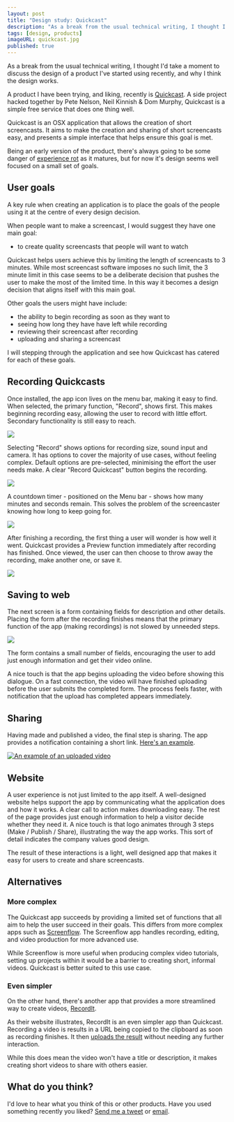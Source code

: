 ```yaml
---
layout: post
title: "Design study: Quickcast"
description: "As a break from the usual technical writing, I thought I'd take a moment to discuss the design of a product I've started using recently, and why I think the design works."
tags: [design, products]
imageURL: quickcast.jpg
published: true
---
```


As a break from the usual technical writing, I thought I'd take a moment to discuss the design of a product I've started using recently, and why I think the design works.

A product I have been trying, and liking, recently is [Quickcast](http://quickcast.io/). A side project hacked together by Pete Nelson, Neil Kinnish & Dom Murphy, Quickcast is a simple free service that does one thing well.

Quickcast is an OSX application that allows the creation of short screencasts. It aims to make the creation and sharing of short screencasts easy, and presents a simple interface that helps ensure this goal is met.

Being an early version of the product, there's always going to be some danger of [experience rot](http://www.uie.com/articles/experience_rot/) as it matures, but for now it's design seems well focused on a small set of goals.

## User goals

A key rule when creating an application is to place the goals of the people using it at the centre of every design decision.

When people want to make a screencast, I would suggest they have one main goal:

* to create quality screencasts that people will want to watch

Quickcast helps users achieve this by limiting the length of screencasts to 3 minutes. While most screencast software imposes no such limit, the 3 minute limit in this case seems to be a deliberate decision that pushes the user to make the most of the limited time. In this way it becomes a design decision that aligns itself with this main goal.

Other goals the users might have include:

* the ability to begin recording as soon as they want to
* seeing how long they have have left while recording
* reviewing their screencast after recording
* uploading and sharing a screencast

I will stepping through the application and see how Quickcast has catered for each of these goals.

## Recording Quickcasts

Once installed, the app icon lives on the menu bar, making it easy to find. When selected, the primary function, "Record", shows first. This makes beginning recording easy, allowing the user to record with little effort. Secondary functionality is still easy to reach.

![](http://i.imgur.com/wqDeBpU.png)

Selecting "Record" shows options for recording size, sound input and camera. It has options to cover the majority of use cases, without feeling complex. Default options are pre-selected, minimising the effort the user needs make. A clear "Record Quickcast" button begins the recording.

![](http://i.imgur.com/SFtMgWq.jpg)

A countdown timer - positioned on the Menu bar - shows how many minutes and seconds remain. This solves the problem of the screencaster knowing how long to keep going for.

![](http://i.imgur.com/oPKvhuf.png)

After finishing a recording, the first thing a user will wonder is how well it went. Quickcast provides a Preview function immediately after recording has finished. Once viewed, the user can then choose to throw away the recording, make another one, or save it.

![](http://i.imgur.com/wev6cDU.png)

## Saving to web

The next screen is a form containing fields for description and other details. Placing the form after the recording finishes means that the primary function of the app (making recordings) is not slowed by unneeded steps.

![](http://i.imgur.com/Qtqxj0U.png)

The form contains a small number of fields, encouraging the user to add just enough information and get their video online.

A nice touch is that the app begins uploading the video before showing this dialogue. On a fast connection, the video will have finished uploading before the user submits the completed form. The process feels faster, with notification that the upload has completed appears immediately.

## Sharing

Having made and published a video, the final step is sharing. The app provides a notification containing a short link. [Here's an example](http://quick.as/pmljfj6m).

[![An example of an uploaded video](http://i.imgur.com/JMYzt2v.png)](http://quick.as/j2dacrrp)

## Website

A user experience is not just limited to the app itself. A well-designed website helps support the app by communicating what the application does and how it works. A clear call to action makes downloading easy. The rest of the page provides just enough information to help a visitor decide whether they need it. A nice touch is that logo animates through 3 steps (Make / Publish / Share), illustrating the way the app works. This sort of detail indicates the company values good design.

The result of these interactions is a light, well designed app that makes it easy for users to create and share screencasts.

## Alternatives

### More complex

The Quickcast app succeeds by providing a limited set of functions that all aim to help the user succeed in their goals. This differs from more complex apps such as [Screenflow](http://www.telestream.net/Screenflow/). The Screenflow app handles recording, editing, and video production for more advanced use.

While Screenflow is more useful when producing complex video tutorials, setting up projects within it would be a barrier to creating short, informal videos. Quickcast is better suited to this use case.

### Even simpler

On the other hand, there's another app that provides a more streamlined way to create videos, [RecordIt](http://recordit.co).

As their website illustrates, RecordIt is an even simpler app than Quickcast. Recording a video is results in a URL being copied to the clipboard as soon as recording finishes. It then [uploads the result](http://recordit.co/qsYu6N) without needing any further interaction.

While this does mean the video won't have a title or description, it makes creating short videos to share with others easier.

## What do you think?

I'd love to hear what you think of this or other products. Have you used something recently you liked? [Send me a tweet](http://twitter.com/donovanh) or [email](mailto:d@hop.ie).
